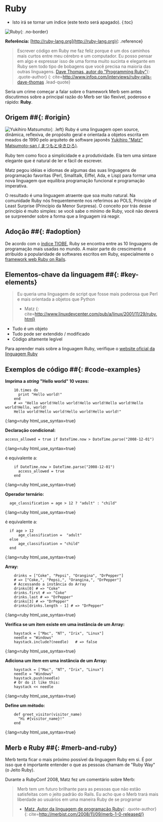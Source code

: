 # Ruby

* Isto irá se tornar um índice (este texto será apagado).
{:toc}

![Ruby](/images/ruby-header.gif){: .no-border}

**Referência:** [http://ruby-lang.org](http://ruby-lang.org){: .reference}

> Escrever código em Ruby me faz feliz porque é um dos caminhos mais curtos entre meu cérebro e um computador. Eu posso pensar em algo e expressar isso de uma forma muito sucinta e elegante em Ruby sem todo tipo de bobagens que você precisa na maioria das outras linguagens.
> [Dave Thomas, autor do "Programming Ruby"](http://pragdave.pragprog.com/){: .quote-author}
{: cite=http://www.infoq.com/interviews/ruby-rails-dave-thomas .lead-quote}

Seria um crime começar a falar sobre o framework Merb sem antes discutirmos sobre a principal razão do Merb ser tão flexível, poderoso e rápido: **Ruby**.

## Origem ##{: #origin}
![Yukihiro Matsumoto](/images/Yukihiro_Matsumoto.jpg){: .left}
Ruby é uma linguagem open source, dinâmica, reflexiva, de propósito geral e orientada a objetos escrita em meados de 1990 pelo arquiteto de software japonês [Yukihiro "Matz" Matsumoto-san ( まつもとゆきひろ)](http://en.wikipedia.org/wiki/Yukihiro_Matsumoto).

Ruby tem como foco a simplicidade e a produtividade. Ela tem uma sintaxe elegante que é natural de ler e fácil de escrever.

Matz pegou idéias e idiomas de algumas das suas linguagens de programação favoritas (Perl, Smalltalk, Eiffel, Ada, e Lisp) para formar uma nova linguagem que equilibra programação funcional e programação imperativa.

O resultado é uma linguagem atraente que soa muito natural. Na comunidade Ruby nós frequentemente nos referimos ao POLS, Principle of Least Surprise (Princípio da Menor Surpresa). O conceito por trás desse princípio é muito simples: se você sabe o mínimo de Ruby, você não deverá se surpreender sobre a forma que a linguagem irá reagir.

## Adoção ##{: #adoption}
De acordo com o [índice TIOBE](http://www.tiobe.com/index.php/content/paperinfo/tpci/index.html), Ruby se encontra entre as 10 linguagens de programação mais usadas no mundo. A maior parte do crescimento é atribuído a popularidade de softwares escritos em Ruby, especialmente o [framework web Ruby on Rails](http://rubyonrails.org).

## Elementos-chave da linguagem ##{: #key-elements}

> Eu queria uma linguagem de script que fosse mais poderosa que Perl e mais orientada a objetos que Python
> - Matz
{: cite=http://www.linuxdevcenter.com/pub/a/linux/2001/11/29/ruby.html}

* Tudo é um objeto
* Tudo pode ser extendido / modificado
* Código altamente legível

Para aprender mais sobre a linguagem Ruby, verifique o [website oficial da linguagem Ruby](http://www.ruby-lang.org/en/about)

## Exemplos de código ##{: #code-examples}

**Imprima a *string* "Hello world" 10 vezes:**

		10.times do
		  print "Hello world!"
		end
		# => "Hello world!Hello world!Hello world!Hello world!Hello world!Hello, world!
		Hello world!Hello world!Hello world!Hello world!"
{:lang=ruby html_use_syntax=true}

**Declaração condicional:**

	access_allowed = true if DateTime.now > DateTime.parse("2008-12-01")
{:lang=ruby html_use_syntax=true}

é equivalente a:

		if DateTime.now > DateTime.parse("2008-12-01")
		  access_allowed = true 
		end
{:lang=ruby html_use_syntax=true}

**Operador ternário:**

	  age_classification = age > 12 ? "adult" : "child"
{:lang=ruby html_use_syntax=true}

é equivalente a:

	  if age > 12
		  age_classification =  "adult"
	  else
		  age_classification = "child"
	  end
{:lang=ruby html_use_syntax=true}

**Array:**

		drinks = ["Coke", "Pepsi", "Orangina", "DrPepper"]
		# => ["Coke,", "Pepsi,", "Orangina,", "DrPepper"]
		# Accessando a instância do Array
		drinks[0] # => "Coke"
		drinks.first # => "Coke"
		drinks.last # => "DrPepper"
		drinks[3] # => "DrPepper"
		drinks[drinks.length - 1] # => "DrPepper"
{:lang=ruby html_use_syntax=true}


**Verifica se um item existe em uma instância de um Array:**

		haystack = ["Mac", "NT", "Irix", "Linux"]
		needle = "Windows"
		haystack.include?(needle)	# => false
{:lang=ruby html_use_syntax=true}

**Adiciona um item em uma instância de um Array:**

		haystack = ["Mac", "NT", "Irix", "Linux"]
		needle = "Windows"
		haystack.push(needle)
		# Or do it like this:
		haystack << needle
{:lang=ruby html_use_syntax=true}

**Define um método:**

		def greet_visitor(visitor_name)
		  "Hi #{visitor_name}!"
		end
{:lang=ruby html_use_syntax=true}

## Merb e Ruby ##{: #merb-and-ruby}

Merb tenta ficar o mais próximo possível da linguagem Ruby em si. É por isso que é importante entender o que as pessoas chamam de "Ruby Way" (o Jeito Ruby).

Durante a RubyConf 2008, Matz fez um comentário sobre Merb:

> Merb tem um futuro brilhante para as pessoas que não estão satisfeitas com o jeito padrão do Rails. Eu acho que o Merb trará mais liberdade ao usuários em uma maneira Ruby de se programar
> - [Matz, Autor da linguagem de programação Ruby](http://ruby-lang.org/){: .quote-author}
{: cite=http://merbist.com/2008/11/09/merb-1-0-released/}
